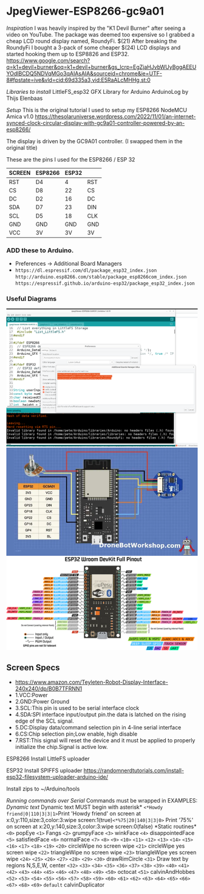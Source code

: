 # JpegViewer-ESP8266-gc9a01

_Inspiration_
I was heavily inspired by the "K1 Devil Burner" after seeing a video on YouTube. The package was deemed too expensive so I grabbed a cheap LCD round display named, RoundyFi. $(21) After breaking the RoundyFi I bought a 3-pack of some cheaper $(24) LCD displays and started hooking them up to ESP8826 and ESP32.
https://www.google.com/search?q=k1+devil+burner&oq=k1+devil+burner&gs_lcrp=EgZjaHJvbWUyBggAEEUYOdIBCDQ5NDVqMGo3qAIAsAIA&sourceid=chrome&ie=UTF-8#fpstate=ive&vld=cid:69d335a3,vid:E5RaALcMHHg,st:0

_Libraries to install_
LittleFS_esp32
GFX Library for Arduino
ArduinoLog by Thijs Elenbaas

_Setup_
This is the original tutorial I used to setup my ESP8266 NodeMCU Amica v1.0
https://thesolaruniverse.wordpress.com/2022/11/01/an-internet-synced-clock-circular-display-with-gc9a01-controller-powered-by-an-esp8266/

The display is driven by the GC9A01 controller. (I swapped them in the original title)

These are the pins I used for the ESP8266 / ESP 32

| SCREEN | ESP8266 | ESP32 |     |
| ------ | ------- | ----- | --- |
| RST    | D4      | 4     | RST |
| CS     | D8      | 22    | CS  |
| DC     | D2      | 16    | DC  |
| SDA    | D7      | 23    | DIN |
| SCL    | D5      | 18    | CLK |
| GND    | GND     | GND   | GND |
| VCC    | 3V      | 3V    | 3V  |

### ADD these to Arduino.

- Preferences -> Additional Board Managers
- `https://dl.espressif.com/dl/package_esp32_index.json`
  `http://arduino.esp8266.com/stable/package_esp8266com_index.json`
  `https://espressif.github.io/arduino-esp32/package_esp32_index.json`

### Useful Diagrams

![alt text](./README/ADDITIONAL.png)
![esp32 wiring reference](./README/ref1.webp)
![esp32 pinouts](./README/ref2.webp)

## Screen Specs

- https://www.amazon.com/Teyleten-Robot-Display-Interface-240x240/dp/B0B7TFRNN1
- 1.VCC:Power
- 2.GND:Power Ground
- 3.SCL:This pin is used to be serial interface clock
- 4.SDA:SPl interface input/output pin.the data is latched on the rising edge of the SCL signal.
- 5.DC:Display data/command selection pin in 4-line serial interface
- 6.CS:Chip selection pin;Low enable, high disable
- 7.RST:This signal will reset the device and it must be applied to properly initialize the chip.Signal is active low.

ESP8266
Install LittleFS uploader

ESP32
Install SPIFFS uploader
https://randomnerdtutorials.com/install-esp32-filesystem-uploader-arduino-ide/

Install zips to ~/Arduino/tools

_Running commands over Serial_
Commands must be wrapped in <brackets>
EXAMPLES:
_Dynamic text_
Dynamic text MUST begin with asterisk*
`<*Howdy friend|0|110|3|3|1>`Print 'Howdy friend' on screen at x:0,y:110,size:3,color:3:wipe screen:1(true)`<*%75|20|140|3|3|0>` Print '75%' on screen at x:20,y:140,size:3,color:3:wipe screen:0(false)
*Static routines\*
`<0>` popEye
`<1>` Fangs
`<2>` grumpyFace
`<3>` winkFace
`<4>` disappointedFace
`<5>` satisfiedFace
`<6>` normalFace
`<7>`
`<8>`
`<9>`
`<10>`
`<11>`
`<12>`
`<13>`
`<14>`
`<15>`
`<16>`
`<17>`
`<18>`
`<19>`
`<20>` circleWipe no screen wipe
`<21>` circleWipe yes screen wipe
`<22>` triangleWipe no screen wipe
`<23>` triangleWipe yes screen wipe
`<24>`
`<25>`
`<26>`
`<27>`
`<28>`
`<29>`
`<30>` drawRimCircle
`<31>` Draw text by regions N,S,E,W, center
`<32>`
`<33>`
`<34>`
`<35>`
`<36>`
`<37>`
`<38>`
`<39>`
`<40>`
`<41>`
`<42>`
`<43>`
`<44>`
`<45>`
`<46>`
`<47>`
`<48>`
`<49>`
`<50>` octocat
`<51>` calvinAndHobbes
`<52>`
`<53>`
`<54>`
`<55>`
`<56>`
`<57>`
`<58>`
`<59>`
`<60>`
`<61>`
`<62>`
`<63>`
`<64>`
`<65>`
`<66>`
`<67>`
`<68>`
`<69>`
`default` calvinDuplicator
